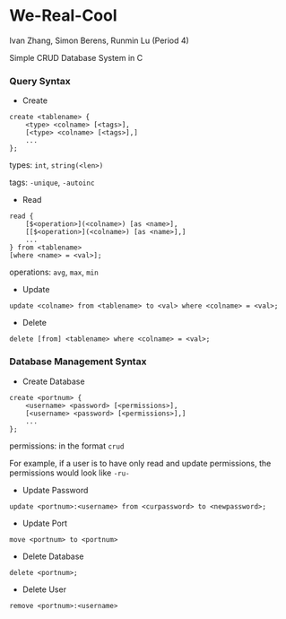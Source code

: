 # We-Real-Cool

Ivan Zhang, Simon Berens, Runmin Lu (Period 4)

Simple CRUD Database System in C

### Query Syntax
- Create

```
create <tablename> {
    <type> <colname> [<tags>],
    [<type> <colname> [<tags>],]
    ...
};
```
types: `int`, `string(<len>)`

tags: `-unique`, `-autoinc`

- Read

```
read {
    [$<operation>](<colname>) [as <name>],
    [[$<operation>](<colname>) [as <name>],]
    ...
} from <tablename>
[where <name> = <val>];
```

operations: `avg`, `max`, `min`

- Update

`update <colname> from <tablename> to <val> where <colname> = <val>;`

- Delete

`delete [from] <tablename> where <colname> = <val>;`

### Database Management Syntax
- Create Database

```
create <portnum> {
    <username> <password> [<permissions>],
    [<username> <password> [<permissions>],]
    ...
};
```

permissions: in the format `crud`

For example, if a user is to have only read and update permissions, the permissions would look like `-ru-`

- Update Password

`update <portnum>:<username> from <curpassword> to <newpassword>;`

- Update Port

`move <portnum> to <portnum>`

- Delete Database

`delete <portnum>;`

- Delete User

`remove <portnum>:<username>`